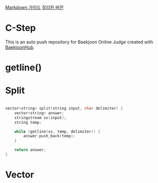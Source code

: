 [Markdown 가이드](http://sergeswin.com/1013)
[정리된 버전](https://github.com/snacky101/markdown_tutorial/blob/master/README.md)

# C-Step
This is an auto push repository for Baekjoon Online Judge created with [BaekjoonHub](https://github.com/BaekjoonHub/BaekjoonHub).

# getline()

# Split
```c++

vector<string> split(string input, char delimiter) {
    vector<string> answer;
    stringstream ss(input);
    string temp;

    while (getline(ss, temp, delimiter)) {
        answer.push_back(temp);
    }

    return answer;
}

```

# Vector <string>
